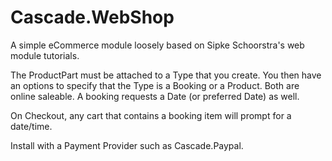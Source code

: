 # Cascade.WebShop
A simple eCommerce module loosely based on Sipke Schoorstra's web module tutorials.

The ProductPart must be attached to a Type that you create. You then have an options to specify
that the Type is a Booking or a Product. Both are online saleable. A booking requests a
Date (or preferred Date) as well.

On Checkout, any cart that contains a booking item will prompt for a date/time.

Install with a Payment Provider such as Cascade.Paypal.
